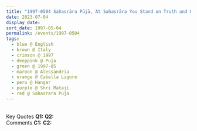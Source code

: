 ```yaml
---
title: "1997-0504 Sahasrāra Pūjā, At Sahasrāra You Stand on Truth and Go Beyond Dharma, Hangar, Cabella Ligure, Alessandria, Italy"
date: 2023-07-04
display_date: 
sort_date: 1997-05-04
permalink: /events/1997-0504
tags:
  - blue @ English
  - brown @ Italy
  - crimson @ 1997
  - deeppink @ Puja
  - green @ 1997-05
  - maroon @ Alessandria
  - orange @ Cabella Ligure
  - peru @ Hangar
  - purple @ Shri Mataji
  - red @ Sahasrara Puja
---
```


<br>

<wave-list>
  <list-title color="DarkSeaGreen" width="55">Key Quotes</list-title>
  <list-item color="BlanchedAlmond" width="280"><b>Q1:</b> <i></i></list-item>
  <list-item color="Lavender" width="280"><b>Q2:</b> <i></i></list-item>
</wave-list>

<br>

<wave-list>
  <list-title color="DarkSeaGreen" width="55">Comments</list-title>
  <list-item color="BlanchedAlmond" width="280"><b>C1:</b> <i></i></list-item>
  <list-item color="Lavender" width="280"><b>C2:</b> <i></i></list-item>
</wave-list>